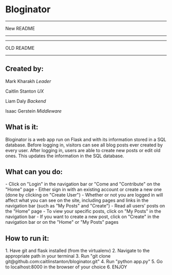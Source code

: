 <h1>Bloginator</h1>

<hr> New README <hr>

<hr> OLD README <hr>
<h2>Created by:</h2>

<p>Mark Kharakh <i>Leader</i> </p>
<p>Caitlin Stanton <i>UX</i> </p>
<p>Liam Daly <i>Backend</i> </p>
<p>Isaac Gerstein <i>Middleware</i> </p>

<h2>What is it:</h2>

<p>
 Bloginator is a web app run on Flask and with its information
 stored in a SQL database. Before logging in, visitors can see
 all blog posts ever created by every user. After logging in, users
 are able to create new posts or edit old ones. This updates the 
 information in the SQL database.
</p>

<h2>What can you do:</h2>
- Click on "Login" in the navigation bar or "Come and "Contribute" on the 
"Home" page
- Either sign in with an existing account or create a new one (done by clicking
on "Create User")
- Whether or not you are logged in will affect what you can see on the site, 
including pages and links in the navigation bar (such as "My Posts" and "Create")
- Read all users' posts on the "Home" page
- To view your specific posts, click on "My Posts" in the navigation bar
- If you want to create a new post, click on "Create" in the navigation bar or 
on the "Home" or "My Posts" pages

<h2>How to run it:</h2>
1. Have git and flask installed (from the virtualenv)
2. Navigate to the appropriate path in your terminal
3. Run "git clone git@github.com:caitlinstanton/bloginator.git"
4. Run "python app.py"
5. Go to localhost:8000 in the browser of your choice
6. ENJOY
